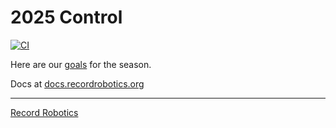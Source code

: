 # 2025 Control
[![CI](https://github.com/recordrobotics/2025_Control/actions/workflows/ci.yml/badge.svg?branch=main)](https://github.com/recordrobotics/2025_Control/actions/workflows/ci.yml)

Here are our [goals](https://recordrobotics.notion.site/1714851f43d58095ac37c44f40ad3b70?v=1714851f43d5800d9462000c01589958) for the season.

Docs at [docs.recordrobotics.org](https://docs.recordrobotics.org/)

-------------------------------------------------
[Record Robotics](https://www.recordrobotics.org/)
